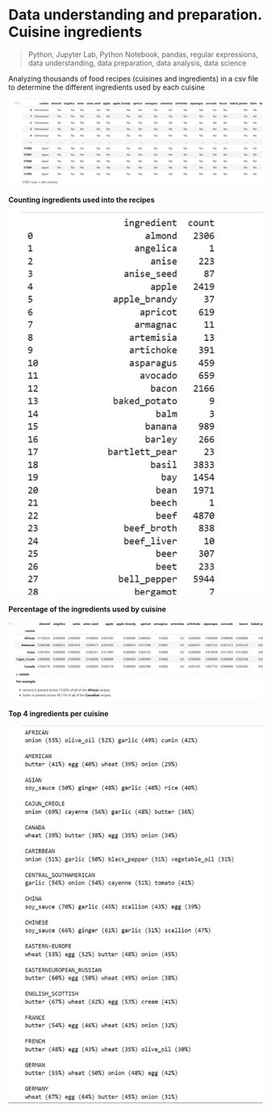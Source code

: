 # Data understanding and preparation. Cuisine ingredients 

> Python, Jupyter Lab, Python Notebook, pandas, regular expressions, data understanding, data preparation, data analysis, data science

Analyzing thousands of food recipes (cuisines and ingredients) in a csv file to determine the different ingredients used by each cuisine 

![](./data/img/dataset.png)

**Counting ingredients used into the recipes**

![](./data/img/ingredients_count.png)

**Percentage of the ingredients used by cuisine**

![](./data/img/percentage_ing_per_cuisine.png)

**Top 4 ingredients per cuisine**

![](./data/img/top_ing_per_cuisine.png)